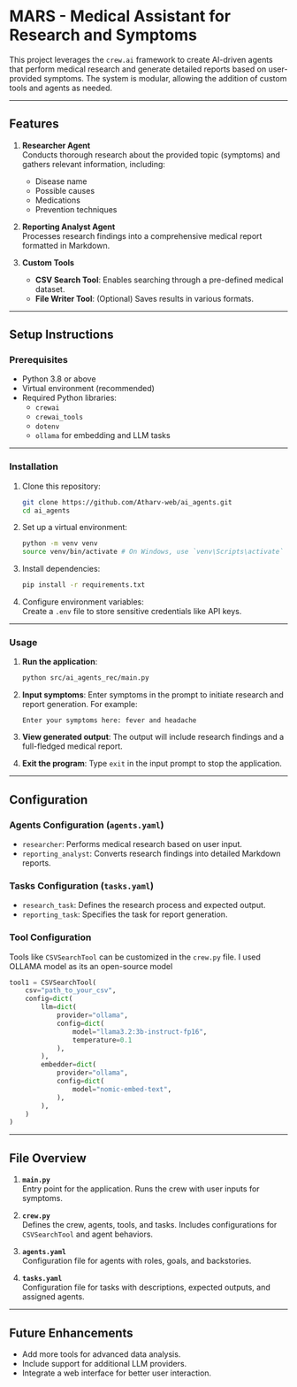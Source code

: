 # MARS - Medical Assistant for Research and Symptoms

This project leverages the `crew.ai` framework to create AI-driven agents that perform medical research and generate detailed reports based on user-provided symptoms. The system is modular, allowing the addition of custom tools and agents as needed.

---

## **Features**
1. **Researcher Agent**  
   Conducts thorough research about the provided topic (symptoms) and gathers relevant information, including:
   - Disease name
   - Possible causes
   - Medications
   - Prevention techniques

2. **Reporting Analyst Agent**  
   Processes research findings into a comprehensive medical report formatted in Markdown.

3. **Custom Tools**  
   - **CSV Search Tool**: Enables searching through a pre-defined medical dataset.
   - **File Writer Tool**: (Optional) Saves results in various formats.

---

## **Setup Instructions**

### **Prerequisites**
- Python 3.8 or above
- Virtual environment (recommended)
- Required Python libraries:
  - `crewai`
  - `crewai_tools`
  - `dotenv`
  - `ollama` for embedding and LLM tasks

---

### **Installation**

1. Clone this repository:
   ```bash
   git clone https://github.com/Atharv-web/ai_agents.git
   cd ai_agents
   ```

2. Set up a virtual environment:
   ```bash
   python -m venv venv
   source venv/bin/activate # On Windows, use `venv\Scripts\activate`
   ```

3. Install dependencies:
   ```bash
   pip install -r requirements.txt
   ```

4. Configure environment variables:  
   Create a `.env` file to store sensitive credentials like API keys.

---

### **Usage**

1. **Run the application**:
   ```bash
   python src/ai_agents_rec/main.py
   ```

2. **Input symptoms**:
   Enter symptoms in the prompt to initiate research and report generation. For example:
   ```
   Enter your symptoms here: fever and headache
   ```

3. **View generated output**:
   The output will include research findings and a full-fledged medical report.

4. **Exit the program**:
   Type `exit` in the input prompt to stop the application.

---

## **Configuration**

### **Agents Configuration (`agents.yaml`)**
- `researcher`: Performs medical research based on user input.
- `reporting_analyst`: Converts research findings into detailed Markdown reports.

### **Tasks Configuration (`tasks.yaml`)**
- `research_task`: Defines the research process and expected output.
- `reporting_task`: Specifies the task for report generation.

### **Tool Configuration**
Tools like `CSVSearchTool` can be customized in the `crew.py` file. I used OLLAMA model as its an open-source model
```python
tool1 = CSVSearchTool(
    csv="path_to_your_csv",
    config=dict(
        llm=dict(
            provider="ollama",
            config=dict(
                model="llama3.2:3b-instruct-fp16",
                temperature=0.1
            ),
        ),
        embedder=dict(
            provider="ollama",
            config=dict(
                model="nomic-embed-text",
            ),
        ),
    )
)
```

---

## **File Overview**

1. **`main.py`**  
   Entry point for the application. Runs the crew with user inputs for symptoms.

2. **`crew.py`**  
   Defines the crew, agents, tools, and tasks. Includes configurations for `CSVSearchTool` and agent behaviors.

3. **`agents.yaml`**  
   Configuration file for agents with roles, goals, and backstories.

4. **`tasks.yaml`**  
   Configuration file for tasks with descriptions, expected outputs, and assigned agents.

---

## **Future Enhancements**
- Add more tools for advanced data analysis.
- Include support for additional LLM providers.
- Integrate a web interface for better user interaction.
